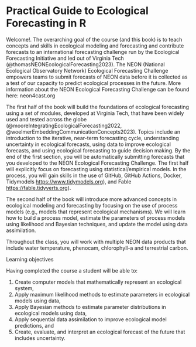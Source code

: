 # Practical Guide to Ecological Forecasting in R

Welcome!. The overarching goal of the course (and this book) is to teach concepts and skills in ecological modeling and forecasting and contribute forecasts to an international forecasting challenge run by the Ecological Forecasting Initiative and led out of Virginia Tech (@thomasNEONEcologicalForecasting2023). The NEON (National Ecological Observatory Network) Ecological Forecasting Challenge empowers teams to submit forecasts of NEON data before it is collected as a test of our capacity to predict ecological processes in the future. More information about the NEON Ecological Forecasting Challenge can be found here: neon4cast.org

The first half of the book will build the foundations of ecological forecasting using a set of modules, developed at Virginia Tech, that have been widely used and tested across the globe (@mooreIntegratingEcologicalForecasting2022, @woelmerEmbeddingCommunicationConcepts2023). Topics include an introduction to the iterative, near-term forecasting cycle, understanding uncertainty in ecological forecasts, using data to improve ecological forecasts, and using ecological forecasting to guide decision making. By the end of the first section, you will be automatically submitting forecasts that you developed to the NEON Ecological Forecasting Challenge. The first half will explicitly focus on forecasting using statistical/empirical models. In the process, you will gain skills in the use of GitHub, GitHub Actions, Docker, Tidymodels <https://www.tidymodels.org>), and Fable <https://fable.tidyverts.org>).

The second half of the book will introduce more advanced concepts in ecological modeling and forecasting by focusing on the use of process models (e.g., models that represent ecological mechanisms). We will learn how to build a process model, estimate the parameters of process models using likelihood and Bayesian techniques, and update the model using data assimilation.

Throughout the class, you will work with multiple NEON data products that include water temperature, phenocam, chlorophyll-a and terrestrial carbon.

Learning objectives

Having completed the course a student will be able to:

1.  Create computer models that mathematically represent an ecological system,
2.  Apply maximum likelihood methods to estimate parameters in ecological models using data,
3.  Apply Bayesian methods to estimate parameter distributions in ecological models using data,
4.  Apply sequential data assimilation to improve ecological model predictions, and
5.  Create, evaluate, and interpret an ecological forecast of the future that includes uncertainty.
